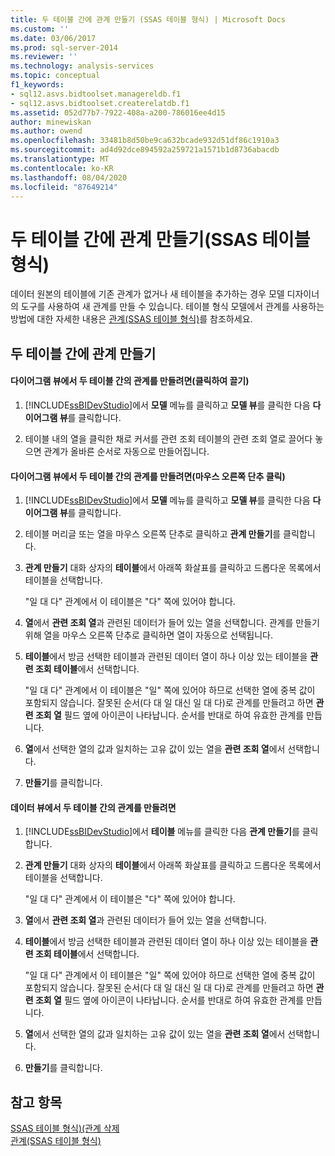 ```yaml
---
title: 두 테이블 간에 관계 만들기 (SSAS 테이블 형식) | Microsoft Docs
ms.custom: ''
ms.date: 03/06/2017
ms.prod: sql-server-2014
ms.reviewer: ''
ms.technology: analysis-services
ms.topic: conceptual
f1_keywords:
- sql12.asvs.bidtoolset.managereldb.f1
- sql12.asvs.bidtoolset.createrelatdb.f1
ms.assetid: 052d77b7-7922-408a-a200-786016ee4d15
author: minewiskan
ms.author: owend
ms.openlocfilehash: 33481b8d50be9ca632bcade932d51df86c1910a3
ms.sourcegitcommit: ad4d92dce894592a259721a1571b1d8736abacdb
ms.translationtype: MT
ms.contentlocale: ko-KR
ms.lasthandoff: 08/04/2020
ms.locfileid: "87649214"
---
```

# <a name="create-a-relationship-between-two-tables-ssas-tabular"></a>두 테이블 간에 관계 만들기(SSAS 테이블 형식)
  데이터 원본의 테이블에 기존 관계가 없거나 새 테이블을 추가하는 경우 모델 디자이너의 도구를 사용하여 새 관계를 만들 수 있습니다. 테이블 형식 모델에서 관계를 사용하는 방법에 대한 자세한 내용은 [관계&#40;SSAS 테이블 형식&#41;](relationships-ssas-tabular.md)를 참조하세요.  
  
## <a name="create-a-relationship-between-two-tables"></a>두 테이블 간에 관계 만들기  
  
#### <a name="to-create-a-relationship-between-two-tables-in-diagram-view-click-and-drag"></a>다이어그램 뷰에서 두 테이블 간의 관계를 만들려면(클릭하여 끌기)  
  
1.  [!INCLUDE[ssBIDevStudio](../../includes/ssbidevstudio-md.md)]에서 **모델** 메뉴를 클릭하고 **모델 뷰**를 클릭한 다음 **다이어그램 뷰**를 클릭합니다.  
  
2.  테이블 내의 열을 클릭한 채로 커서를 관련 조회 테이블의 관련 조회 열로 끌어다 놓으면 관계가 올바른 순서로 자동으로 만들어집니다.  
  
#### <a name="to-create-a-relationship-between-two-tables-in-diagram-view-right-click"></a>다이어그램 뷰에서 두 테이블 간의 관계를 만들려면(마우스 오른쪽 단추 클릭)  
  
1.  [!INCLUDE[ssBIDevStudio](../../includes/ssbidevstudio-md.md)]에서 **모델** 메뉴를 클릭하고 **모델 뷰**를 클릭한 다음 **다이어그램 뷰**를 클릭합니다.  
  
2.  테이블 머리글 또는 열을 마우스 오른쪽 단추로 클릭하고 **관계 만들기**를 클릭합니다.  
  
3.  **관계 만들기** 대화 상자의 **테이블**에서 아래쪽 화살표를 클릭하고 드롭다운 목록에서 테이블을 선택합니다.  
  
     "일 대 다" 관계에서 이 테이블은 "다" 쪽에 있어야 합니다.  
  
4.  **열**에서 **관련 조회 열**과 관련된 데이터가 들어 있는 열을 선택합니다. 관계를 만들기 위해 열을 마우스 오른쪽 단추로 클릭하면 열이 자동으로 선택됩니다.  
  
5.  **테이블**에서 방금 선택한 테이블과 관련된 데이터 열이 하나 이상 있는 테이블을 **관련 조회 테이블**에서 선택합니다.  
  
     "일 대 다" 관계에서 이 테이블은 "일" 쪽에 있어야 하므로 선택한 열에 중복 값이 포함되지 않습니다. 잘못된 순서(다 대 일 대신 일 대 다)로 관계를 만들려고 하면 **관련 조회 열** 필드 옆에 아이콘이 나타납니다. 순서를 반대로 하여 유효한 관계를 만듭니다.  
  
6.  **열**에서 선택한 열의 값과 일치하는 고유 값이 있는 열을 **관련 조회 열**에서 선택합니다.  
  
7.  **만들기**를 클릭합니다.  
  
#### <a name="to-create-a-relationship-between-two-tables-in-data-view"></a>데이터 뷰에서 두 테이블 간의 관계를 만들려면  
  
1.  [!INCLUDE[ssBIDevStudio](../../includes/ssbidevstudio-md.md)]에서 **테이블** 메뉴를 클릭한 다음 **관계 만들기**를 클릭합니다.  
  
2.  **관계 만들기** 대화 상자의 **테이블**에서 아래쪽 화살표를 클릭하고 드롭다운 목록에서 테이블을 선택합니다.  
  
     "일 대 다" 관계에서 이 테이블은 "다" 쪽에 있어야 합니다.  
  
3.  **열**에서 **관련 조회 열**과 관련된 데이터가 들어 있는 열을 선택합니다.  
  
4.  **테이블**에서 방금 선택한 테이블과 관련된 데이터 열이 하나 이상 있는 테이블을 **관련 조회 테이블**에서 선택합니다.  
  
     "일 대 다" 관계에서 이 테이블은 "일" 쪽에 있어야 하므로 선택한 열에 중복 값이 포함되지 않습니다. 잘못된 순서(다 대 일 대신 일 대 다)로 관계를 만들려고 하면 **관련 조회 열** 필드 옆에 아이콘이 나타납니다. 순서를 반대로 하여 유효한 관계를 만듭니다.  
  
5.  **열**에서 선택한 열의 값과 일치하는 고유 값이 있는 열을 **관련 조회 열**에서 선택합니다.  
  
6.  **만들기**를 클릭합니다.  
  
## <a name="see-also"></a>참고 항목  
 [SSAS 테이블 형식&#41;&#40;관계 삭제](delete-relationships-ssas-tabular.md)   
 [관계&#40;SSAS 테이블 형식&#41;](relationships-ssas-tabular.md)  
  
  

